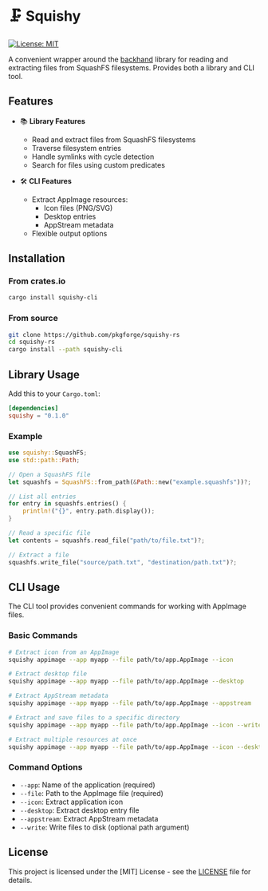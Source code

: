 # 🗜️ Squishy

[![License: MIT](https://img.shields.io/badge/License-MIT-yellow.svg)](https://opensource.org/licenses/MIT)


A convenient wrapper around the [backhand](https://github.com/wcampbell0x2a/backhand) library for reading and extracting files from SquashFS filesystems. Provides both a library and CLI tool.

## Features

- 📚 **Library Features**
  - Read and extract files from SquashFS filesystems
  - Traverse filesystem entries
  - Handle symlinks with cycle detection
  - Search for files using custom predicates

- 🛠️ **CLI Features**
  - Extract AppImage resources:
    - Icon files (PNG/SVG)
    - Desktop entries
    - AppStream metadata
  - Flexible output options

## Installation

### From crates.io

```bash
cargo install squishy-cli
```

### From source

```bash
git clone https://github.com/pkgforge/squishy-rs
cd squishy-rs
cargo install --path squishy-cli
```

## Library Usage

Add this to your `Cargo.toml`:

```toml
[dependencies]
squishy = "0.1.0"
```

### Example

```rust
use squishy::SquashFS;
use std::path::Path;

// Open a SquashFS file
let squashfs = SquashFS::from_path(&Path::new("example.squashfs"))?;

// List all entries
for entry in squashfs.entries() {
    println!("{}", entry.path.display());
}

// Read a specific file
let contents = squashfs.read_file("path/to/file.txt")?;

// Extract a file
squashfs.write_file("source/path.txt", "destination/path.txt")?;
```

## CLI Usage

The CLI tool provides convenient commands for working with AppImage files.

### Basic Commands

```bash
# Extract icon from an AppImage
squishy appimage --app myapp --file path/to/app.AppImage --icon

# Extract desktop file
squishy appimage --app myapp --file path/to/app.AppImage --desktop

# Extract AppStream metadata
squishy appimage --app myapp --file path/to/app.AppImage --appstream

# Extract and save files to a specific directory
squishy appimage --app myapp --file path/to/app.AppImage --icon --write /output/path

# Extract multiple resources at once
squishy appimage --app myapp --file path/to/app.AppImage --icon --desktop --appstream --write
```

### Command Options

- `--app`: Name of the application (required)
- `--file`: Path to the AppImage file (required)
- `--icon`: Extract application icon
- `--desktop`: Extract desktop entry file
- `--appstream`: Extract AppStream metadata
- `--write`: Write files to disk (optional path argument)

## License

This project is licensed under the [MIT] License - see the [LICENSE](LICENSE) file for details.